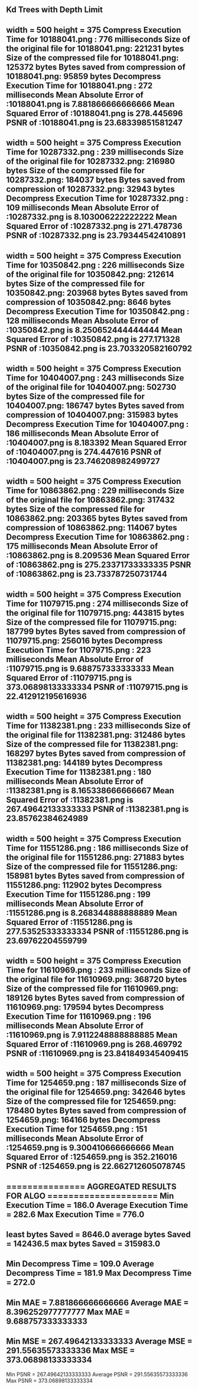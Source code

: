 ## Kd Trees with Depth Limit
width = 500
height = 375
Compress Execution Time for 10188041.png : 776 milliseconds
Size of the original file for 10188041.png: 221231 bytes
Size of the compressed file for 10188041.png: 125372 bytes
Bytes saved from compression of 10188041.png: 95859 bytes
Decompress Execution Time for 10188041.png : 272 milliseconds
Mean Absolute Error of :10188041.png is 7.881866666666666
Mean Squared Error of :10188041.png is 278.445696
PSNR of :10188041.png is 23.68339851581247
----------------------------------------------------------------------------
width = 500
height = 375
Compress Execution Time for 10287332.png : 239 milliseconds
Size of the original file for 10287332.png: 216980 bytes
Size of the compressed file for 10287332.png: 184037 bytes
Bytes saved from compression of 10287332.png: 32943 bytes
Decompress Execution Time for 10287332.png : 109 milliseconds
Mean Absolute Error of :10287332.png is 8.103006222222222
Mean Squared Error of :10287332.png is 271.478736
PSNR of :10287332.png is 23.79344542410891
----------------------------------------------------------------------------
width = 500
height = 375
Compress Execution Time for 10350842.png : 226 milliseconds
Size of the original file for 10350842.png: 212614 bytes
Size of the compressed file for 10350842.png: 203968 bytes
Bytes saved from compression of 10350842.png: 8646 bytes
Decompress Execution Time for 10350842.png : 128 milliseconds
Mean Absolute Error of :10350842.png is 8.250652444444444
Mean Squared Error of :10350842.png is 277.171328
PSNR of :10350842.png is 23.703320582160792
----------------------------------------------------------------------------
width = 500
height = 375
Compress Execution Time for 10404007.png : 243 milliseconds
Size of the original file for 10404007.png: 502730 bytes
Size of the compressed file for 10404007.png: 186747 bytes
Bytes saved from compression of 10404007.png: 315983 bytes
Decompress Execution Time for 10404007.png : 186 milliseconds
Mean Absolute Error of :10404007.png is 8.183392
Mean Squared Error of :10404007.png is 274.447616
PSNR of :10404007.png is 23.746208982499727
----------------------------------------------------------------------------
width = 500
height = 375
Compress Execution Time for 10863862.png : 229 milliseconds
Size of the original file for 10863862.png: 317432 bytes
Size of the compressed file for 10863862.png: 203365 bytes
Bytes saved from compression of 10863862.png: 114067 bytes
Decompress Execution Time for 10863862.png : 175 milliseconds
Mean Absolute Error of :10863862.png is 8.209536
Mean Squared Error of :10863862.png is 275.23371733333335
PSNR of :10863862.png is 23.733787250731744
----------------------------------------------------------------------------
width = 500
height = 375
Compress Execution Time for 11079715.png : 274 milliseconds
Size of the original file for 11079715.png: 443815 bytes
Size of the compressed file for 11079715.png: 187799 bytes
Bytes saved from compression of 11079715.png: 256016 bytes
Decompress Execution Time for 11079715.png : 223 milliseconds
Mean Absolute Error of :11079715.png is 9.688757333333333
Mean Squared Error of :11079715.png is 373.06898133333334
PSNR of :11079715.png is 22.412912195616936
----------------------------------------------------------------------------
width = 500
height = 375
Compress Execution Time for 11382381.png : 233 milliseconds
Size of the original file for 11382381.png: 312486 bytes
Size of the compressed file for 11382381.png: 168297 bytes
Bytes saved from compression of 11382381.png: 144189 bytes
Decompress Execution Time for 11382381.png : 180 milliseconds
Mean Absolute Error of :11382381.png is 8.165338666666667
Mean Squared Error of :11382381.png is 267.49642133333333
PSNR of :11382381.png is 23.85762384624989
----------------------------------------------------------------------------
width = 500
height = 375
Compress Execution Time for 11551286.png : 186 milliseconds
Size of the original file for 11551286.png: 271883 bytes
Size of the compressed file for 11551286.png: 158981 bytes
Bytes saved from compression of 11551286.png: 112902 bytes
Decompress Execution Time for 11551286.png : 199 milliseconds
Mean Absolute Error of :11551286.png is 8.268344888888889
Mean Squared Error of :11551286.png is 277.53525333333334
PSNR of :11551286.png is 23.69762204559799
----------------------------------------------------------------------------
width = 500
height = 375
Compress Execution Time for 11610969.png : 233 milliseconds
Size of the original file for 11610969.png: 368720 bytes
Size of the compressed file for 11610969.png: 189126 bytes
Bytes saved from compression of 11610969.png: 179594 bytes
Decompress Execution Time for 11610969.png : 196 milliseconds
Mean Absolute Error of :11610969.png is 7.9112248888888885
Mean Squared Error of :11610969.png is 268.469792
PSNR of :11610969.png is 23.841849345409415
----------------------------------------------------------------------------
width = 500
height = 375
Compress Execution Time for 1254659.png : 187 milliseconds
Size of the original file for 1254659.png: 342646 bytes
Size of the compressed file for 1254659.png: 178480 bytes
Bytes saved from compression of 1254659.png: 164166 bytes
Decompress Execution Time for 1254659.png : 151 milliseconds
Mean Absolute Error of :1254659.png is 9.300410666666666
Mean Squared Error of :1254659.png is 352.216016
PSNR of :1254659.png is 22.662712605078745
----------------------------------------------------------------------------
=============== AGGREGATED RESULTS FOR ALGO =====================
Min Execution Time = 186.0
Average Execution Time = 282.6
Max Execution Time = 776.0
----------------------------------------------------------------------------
least bytes Saved = 8646.0
average bytes Saved = 142436.5
max bytes Saved = 315983.0
----------------------------------------------------------------------------
Min Decompress Time = 109.0
Average Decompress Time = 181.9
Max Decompress Time = 272.0
----------------------------------------------------------------------------
Min MAE = 7.881866666666666
Average MAE = 8.396252977777777
Max MAE = 9.688757333333333
----------------------------------------------------------------------------
Min MSE = 267.49642133333333
Average MSE = 291.55635573333336
Max MSE = 373.06898133333334
----------------------------------------------------------------------------
Min PSNR = 267.49642133333333
Average PSNR = 291.55635573333336
Max PSNR = 373.06898133333334

